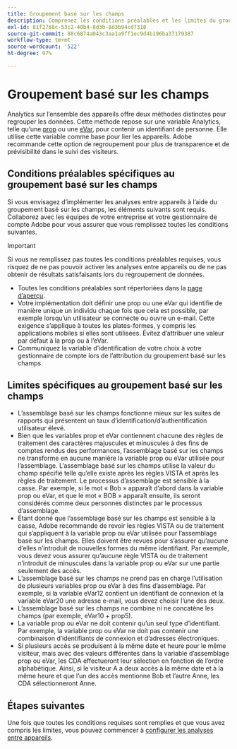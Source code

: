 ```yaml
---
title: Groupement basé sur les champs
description: Comprenez les conditions préalables et les limites du groupement de données à l’aide du groupement basé sur les champs.
exl-id: 81f2768c-53c2-40b4-8d3b-8d3b94cd7318
source-git-commit: 88c6874a043c3aa1a9ff1ec9d4b196ba37179387
workflow-type: tm+mt
source-wordcount: '522'
ht-degree: 97%

---
```


# Groupement basé sur les champs

Analytics sur l’ensemble des appareils offre deux méthodes distinctes pour regrouper les données. Cette méthode repose sur une variable Analytics, telle qu’une [prop](/help/implement/vars/page-vars/prop.md) ou une [eVar](/help/implement/vars/page-vars/evar.md), pour contenir un identifiant de personne. Elle utilise cette variable comme base pour lier les appareils. Adobe recommande cette option de regroupement pour plus de transparence et de prévisibilité dans le suivi des visiteurs.

## Conditions préalables spécifiques au groupement basé sur les champs

Si vous envisagez d’implémenter les analyses entre appareils à l’aide du groupement basé sur les champs, les éléments suivants sont requis. Collaborez avec les équipes de votre entreprise et votre gestionnaire de compte Adobe pour vous assurer que vous remplissez toutes les conditions suivantes.

>[!IMPORTANT]
>
>Si vous ne remplissez pas toutes les conditions préalables requises, vous risquez de ne pas pouvoir activer les analyses entre appareils ou de ne pas obtenir de résultats satisfaisants lors du regroupement de données.

* Toutes les conditions préalables sont répertoriées dans la [page d’aperçu](overview.md).
* Votre implémentation doit définir une prop ou une eVar qui identifie de manière unique un individu chaque fois que cela est possible, par exemple lorsqu’un utilisateur se connecte ou ouvre un e-mail. Cette exigence s’applique à toutes les plates-formes, y compris les applications mobiles si elles sont utilisées. Évitez dʼattribuer une valeur par défaut à la prop ou à lʼeVar.
* Communiquez la variable d’identification de votre choix à votre gestionnaire de compte lors de l’attribution du groupement basé sur les champs.

## Limites spécifiques au groupement basé sur les champs

* Lʼassemblage basé sur les champs fonctionne mieux sur les suites de rapports qui présentent un taux dʼidentification/dʼauthentification utilisateur élevé.
* Bien que les variables prop et eVar contiennent chacune des règles de traitement des caractères majuscules et minuscules à des fins de comptes rendus des performances, lʼassemblage basé sur les champs ne transforme en aucune manière la variable prop ou eVar utilisée pour lʼassemblage. Lʼassemblage basé sur les champs utilise la valeur du champ spécifié telle quʼelle existe après les règles VISTA et après les règles de traitement. Le processus dʼassemblage est sensible à la casse. Par exemple, si le mot « Bob » apparaît dʼabord dans la variable prop ou eVar, et que le mot « BOB » apparaît ensuite, ils seront considérés comme deux personnes distinctes par le processus dʼassemblage.
* Étant donné que lʼassemblage basé sur les champs est sensible à la casse, Adobe recommande de revoir les règles VISTA ou de traitement qui sʼappliquent à la variable prop ou eVar utilisée pour lʼassemblage basé sur les champs. Elles doivent être revues pour sʼassurer quʼaucune dʼelles nʼintroduit de nouvelles formes du même identifiant. Par exemple, vous devez vous assurer quʼaucune règle VISTA ou de traitement nʼintroduit de minuscules dans la variable prop ou eVar sur une partie seulement des accès.
* Lʼassemblage basé sur les champs ne prend pas en charge lʼutilisation de plusieurs variables prop ou eVar à des fins dʼassemblage. Par exemple, si la variable eVar12 contient un identifiant de connexion et la variable eVar20 une adresse e-mail, vous devez choisir lʼune des deux.
* Lʼassemblage basé sur les champs ne combine ni ne concatène les champs (par exemple, eVar10 + prop5).
* La variable prop ou eVar ne doit contenir quʼun seul type dʼidentifiant. Par exemple, la variable prop ou eVar ne doit pas contenir une combinaison dʼidentifiants de connexion et dʼadresses électroniques.
* Si plusieurs accès se produisent à la même date et heure pour le même visiteur, mais avec des valeurs différentes dans la variable dʼassemblage prop ou eVar, les CDA effectueront leur sélection en fonction de lʼordre alphabétique. Ainsi, si le visiteur A a deux accès à la même date et à la même heure et que lʼun des accès mentionne Bob et lʼautre Anne, les CDA sélectionneront Anne.


## Étapes suivantes

Une fois que toutes les conditions requises sont remplies et que vous avez compris les limites, vous pouvez commencer à [configurer les analyses entre appareils](setup.md).
